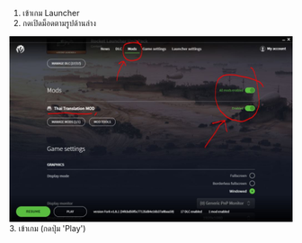 1. เข้าเกม Launcher
2. กดเปิดม็อดตามรูปด้านล่าง
<img src="docs/images/enable_mod.jpg">
3. เข้าเกม (กดปุ่ม 'Play')
